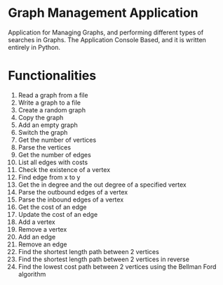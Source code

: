 # Graph Management Application

Application for Managing Graphs, and performing different types of searches in Graphs.
The Application Console Based, and it is written entirely in Python. 

# Functionalities
  1. Read a graph from a file
  2. Write a graph to a file
  3. Create a random graph
  4. Copy the graph
  5. Add an empty graph
  6. Switch the graph
  7. Get the number of vertices
  8. Parse the vertices
  9. Get the number of edges
  10. List all edges with costs
  11. Check the existence of a vertex
  12. Find edge from x to y
  13. Get the in degree and the out degree of a specified vertex
  14. Parse the outbound edges of a vertex
  15. Parse the inbound edges of a vertex
  16. Get the cost of an edge
  17. Update the cost of an edge
  18. Add a vertex
  19. Remove a vertex
  20. Add an edge
  21. Remove an edge
  22. Find the shortest length path between 2 vertices
  23. Find the shortest length path between 2 vertices in reverse
  24. Find the lowest cost path between 2 vertices using the Bellman Ford algorithm
